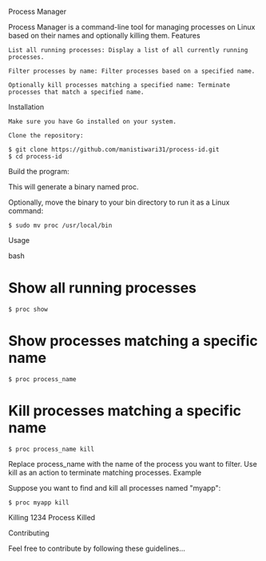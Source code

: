 Process Manager

Process Manager is a command-line tool for managing processes on Linux based on their names and optionally killing them.
Features

    List all running processes: Display a list of all currently running processes.

    Filter processes by name: Filter processes based on a specified name.

    Optionally kill processes matching a specified name: Terminate processes that match a specified name.

Installation

    Make sure you have Go installed on your system.

    Clone the repository:

    $ git clone https://github.com/manistiwari31/process-id.git
    $ cd process-id


Build the program:




This will generate a binary named proc.

Optionally, move the binary to your bin directory to run it as a Linux command:


    $ sudo mv proc /usr/local/bin

Usage

bash

# Show all running processes
    $ proc show

# Show processes matching a specific name
    $ proc process_name

# Kill processes matching a specific name
    $ proc process_name kill

Replace process_name with the name of the process you want to filter. Use kill as an action to terminate matching processes.
Example

Suppose you want to find and kill all processes named "myapp":

    $ proc myapp kill
    
Killing 1234
Process Killed

Contributing

Feel free to contribute by following these guidelines...
